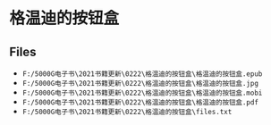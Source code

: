 # 格温迪的按钮盒

## Files

- `F:/5000G电子书\2021书籍更新\0222\格温迪的按钮盒\格温迪的按钮盒.epub`
- `F:/5000G电子书\2021书籍更新\0222\格温迪的按钮盒\格温迪的按钮盒.jpg`
- `F:/5000G电子书\2021书籍更新\0222\格温迪的按钮盒\格温迪的按钮盒.mobi`
- `F:/5000G电子书\2021书籍更新\0222\格温迪的按钮盒\格温迪的按钮盒.pdf`
- `F:/5000G电子书\2021书籍更新\0222\格温迪的按钮盒\files.txt`
